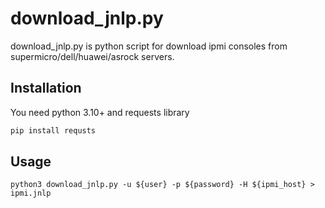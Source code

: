 # download_jnlp.py

download_jnlp.py is python script for download ipmi consoles from supermicro/dell/huawei/asrock servers.

## Installation

You need python 3.10+ and requests library

```bash
pip install requsts
```

## Usage

```
python3 download_jnlp.py -u ${user} -p ${password} -H ${ipmi_host} > ipmi.jnlp
```